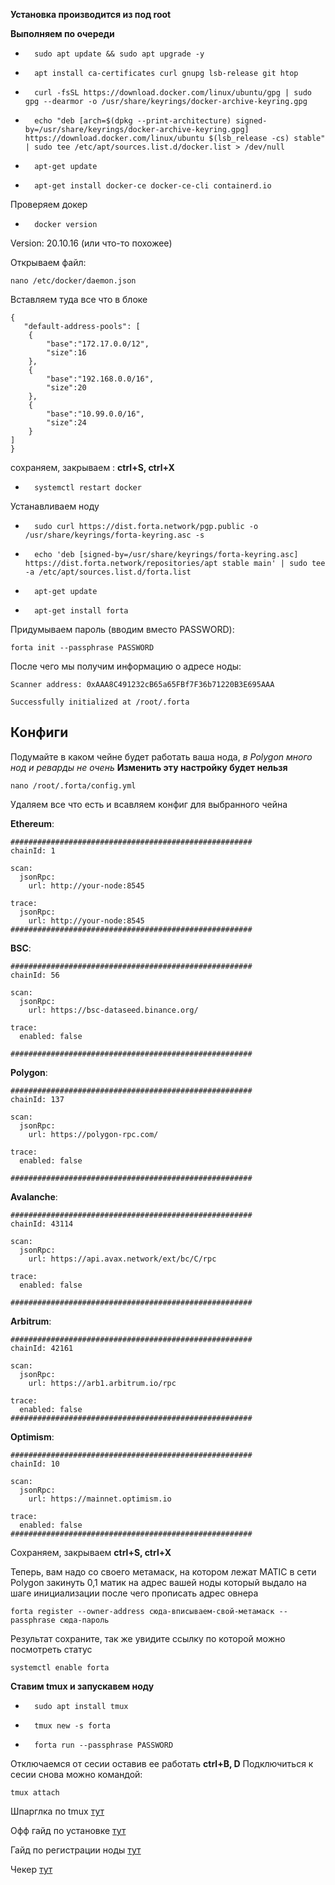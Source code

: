 **Установка производится из под root**

**Выполняем по очереди**

-
		sudo apt update && sudo apt upgrade -y  
-	
		apt install ca-certificates curl gnupg lsb-release git htop
-
		curl -fsSL https://download.docker.com/linux/ubuntu/gpg | sudo gpg --dearmor -o /usr/share/keyrings/docker-archive-keyring.gpg
-
		echo "deb [arch=$(dpkg --print-architecture) signed-by=/usr/share/keyrings/docker-archive-keyring.gpg] https://download.docker.com/linux/ubuntu $(lsb_release -cs) stable" | sudo tee /etc/apt/sources.list.d/docker.list > /dev/null
-
		apt-get update
-
		apt-get install docker-ce docker-ce-cli containerd.io

Проверяем докер

-
		docker version

Version:           20.10.16 (или что-то похожее)

Открываем файл:

	nano /etc/docker/daemon.json

Вставляем туда все что в блоке 

	
	{
	   "default-address-pools": [
        {
            "base":"172.17.0.0/12",
            "size":16
        },
        {
            "base":"192.168.0.0/16",
            "size":20
        },
        {
            "base":"10.99.0.0/16",
            "size":24
        }
    ]
	}
	
 сохраняем, закрываем : **ctrl+S, ctrl+X**

-
		systemctl restart docker

Устанавливаем ноду

-
		sudo curl https://dist.forta.network/pgp.public -o /usr/share/keyrings/forta-keyring.asc -s
-
		echo 'deb [signed-by=/usr/share/keyrings/forta-keyring.asc] https://dist.forta.network/repositories/apt stable main' | sudo tee -a /etc/apt/sources.list.d/forta.list
-
		apt-get update
-
		apt-get install forta


Придумываем пароль (вводим вместо PASSWORD):

	forta init --passphrase PASSWORD

После чего мы получим информацию о адресе ноды:

	
	Scanner address: 0xAAA8C491232cB65a65FBf7F36b71220B3E695AAA

	Successfully initialized at /root/.forta

	

## Конфиги 
Подумайте в каком чейне будет работать ваша нода, *в Polygon много нод и реварды не очень*
**Изменить эту настройку будет нельзя**

	nano /root/.forta/config.yml

Удаляем все что есть и всавляем конфиг для выбранного чейна

 **Ethereum**:

    ######################################################
    chainId: 1
    
    scan:
      jsonRpc:
        url: http://your-node:8545
    
    trace:
      jsonRpc:
        url: http://your-node:8545
    ######################################################

 **BSC**:

    ######################################################
    chainId: 56
    
    scan:
      jsonRpc:
        url: https://bsc-dataseed.binance.org/
    
    trace:
      enabled: false
    
    ######################################################

 **Polygon**:

    ######################################################
    chainId: 137
    
    scan:
      jsonRpc:
        url: https://polygon-rpc.com/
    
    trace:
      enabled: false
    
    ######################################################

 **Avalanche**:

    ######################################################
    chainId: 43114
    
    scan:
      jsonRpc:
        url: https://api.avax.network/ext/bc/C/rpc
    
    trace:
      enabled: false
    
    ######################################################

 **Arbitrum**:

    ######################################################
    chainId: 42161
    
    scan:
      jsonRpc:
        url: https://arb1.arbitrum.io/rpc
    
    trace:
      enabled: false
    ######################################################

 **Optimism**:

    ######################################################
    chainId: 10
    
    scan:
      jsonRpc:
        url: https://mainnet.optimism.io
    
    trace:
      enabled: false
    ######################################################

 Сохраняем, закрываем **ctrl+S, ctrl+X**





Теперь, вам надо со своего метамаск, на котором лежат MATIC в сети Polygon
закинуть 0,1 матик на адрес вашей ноды который выдало на шаге инициализации 
после чего прописать адрес овнера

    forta register --owner-address сюда-вписываем-свой-метамаск --passphrase сюда-пароль

Результат сохраните, так же увидите ссылку по которой можно посмотреть статус

    systemctl enable forta

**Ставим tmux и запускавем ноду**

-
	    sudo apt install tmux
- 
		tmux new -s forta
-
		forta run --passphrase PASSWORD
Отключаемся от сесии оставив ее работать  **ctrl+B, D**
Подключиться к сесии снова можно командой:
	
	tmux attach



Шпарглка по tmux [тут](https://www.notion.so/Tmux-09c60cdf985e405187353c4fbb8b7a6f) 

Офф гайд по установке [тут](https://docs.forta.network/en/latest/scanner-quickstart/)

Гайд по регистрации ноды [тут](https://forta.notion.site/Forta-Fortification-Network-4a8af3ab4aea480d993e5095ad0ed746) 

Чекер [тут](https://asddsa.ru/forta/checker.html)
